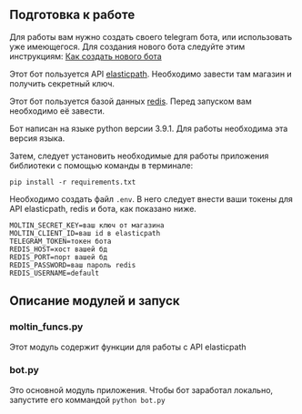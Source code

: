 ## Подготовка к работе

Для работы вам нужно создать своего telegram бота, или использовать уже имеющегося. Для создания нового бота следуйте
этим инструкциям: [Как создать нового бота](https://core.telegram.org/bots#6-botfather)

Этот бот пользуется API [elasticpath](https://elasticpath.dev/). Необходимо завести там магазин и получить секретный ключ.

Этот бот пользуется базой данных [redis](https://redis.io/). Перед запуском вам необходимо её завести.

Бот написан на языке python версии 3.9.1. Для работы необходима эта версия языка.

Затем, следует установить необходимые для работы приложения библиотеки с помощью команды в терминале:
```commandline
pip install -r requirements.txt
```

Необходимо создать файл `.env`. В него следует внести ваши токены для API elasticpath, redis и бота, как показано ниже.

```dotenv
MOLTIN_SECRET_KEY=ваш ключ от магазина
MOLTIN_CLIENT_ID=ваш id в elasticpath
TELEGRAM_TOKEN=токен бота
REDIS_HOST=хост вашей бд
REDIS_PORT=порт вашей бд
REDIS_PASSWORD=ваш пароль redis
REDIS_USERNAME=default
```

## Описание модулей и запуск

### moltin_funcs.py

Этот модуль содержит функции для работы с API elasticpath

### bot.py

Это основной модуль приложения. Чтобы бот заработал локально, запустите его коммандой `python bot.py`


